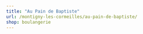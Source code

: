 ```yaml
---
title: "Au Pain de Baptiste"
url: /montigny-les-cormeilles/au-pain-de-baptiste/
shop: boulangerie
---
```

